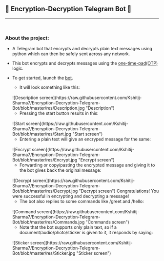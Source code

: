 ## 🔐 Encryption-Decryption Telegram Bot 🤖

---
<br/>

### About the project:
- A Telegram bot that encrypts and decrypts plain text messages using python which can then be safely sent across any network.

- This bot encrypts and decrypts messages using the [one-time-pad(OTP)](https://en.wikipedia.org/wiki/One-time_pad) logic.

- To get started, launch the [bot](https://t.me/Encr_decr_bot).

  - It will look something like this: 
  <br>
  ![Description screen](https://raw.githubusercontent.com/Kshitij-Sharma7/Encryption-Decryption-Telegram-Bot/blob/master/res/Description.jpg "Description")

  <br>

  - Pressing the start button results in this:
  <br>
  ![Start screen](https://raw.githubusercontent.com/Kshitij-Sharma7/Encryption-Decryption-Telegram-Bot/blob/master/res/Start.jpg "Start screen")
  
  <br>

  - Entering a plain text will give an encryped message for the same:
  <br>
  ![Encrypt screen](https://raw.githubusercontent.com/Kshitij-Sharma7/Encryption-Decryption-Telegram-Bot/blob/master/res/Encrypt.jpg "Encrypt screen")

  <br>

  - Forwarding or copy/pasting the encrypted message and giving it to the bot gives back the original message:
  <br>
  ![Decrypt screen](https://raw.githubusercontent.com/Kshitij-Sharma7/Encryption-Decryption-Telegram-Bot/blob/master/res/Decrypt.jpg "Decrypt screen")
  Congratulations! You were successful in encrypting and decrypting a message!
  
  <br>

  - The bot also replies to some commands like /greet and /hello:
  <br>
  ![Command screen](https://raw.githubusercontent.com/Kshitij-Sharma7/Encryption-Decryption-Telegram-Bot/blob/master/res/Commands.jpg "Commands screen")
  
  <br>

  - Note that the bot supports only plain text, so if a document/audio/photo/sticker is given to it, it responds by saying:
  <br>
  ![Sticker screen](https://raw.githubusercontent.com/Kshitij-Sharma7/Encryption-Decryption-Telegram-Bot/blob/master/res/Sticker.jpg "Sticker screen") 